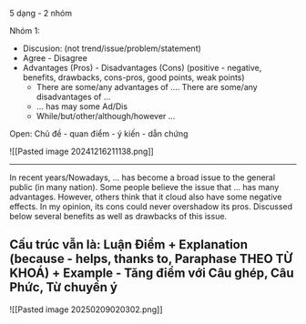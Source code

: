 5 dạng - 2 nhóm 

Nhóm 1: 
- Discusion:  (not trend/issue/problem/statement)
- Agree - Disagree
- Advantages (Pros) - Disadvantages (Cons) (positive - negative, benefits, drawbacks, cons-pros, good points, weak points)
	- There are some/any advantages of .... There are some/any disadvantages of ...
	- ... has may some Ad/Dis
	- While/but/other/although/however ...

Open: Chủ đề - quan điểm - ý kiến - dẫn chứng

![[Pasted image 20241216211138.png]]

---
In recent years/Nowadays, ... has become a broad issue to the general public (in many nation). Some people believe the issue that ... has many advantages. However, others think that it cloud also have some negative effects. In my opinion, its cons could never overshadow its pros. Discussed below several benefits as well as drawbacks of this issue. 

## Cấu trúc vẫn là: Luận Điểm + Explanation (because - helps, thanks to, Paraphase THEO TỪ KHOÁ) + Example - Tăng điểm với Câu ghép, Câu Phức, Từ chuyển ý

![[Pasted image 20250209020302.png]]
